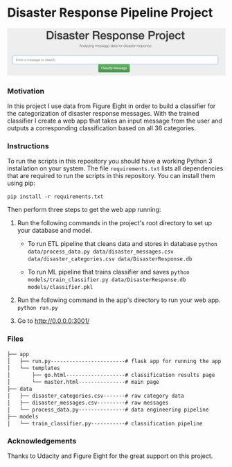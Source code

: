 # Disaster Response Pipeline Project

![Webapp](screenshot.png)

### Motivation

In this project I use data from Figure Eight in order to build a classifier for the categorization of disaster response messages. With the trained classifier I create a web app that takes an input message from the user and outputs a corresponding classification based on all 36 categories.


### Instructions

To run the scripts in this repository you should have a working Python 3 installation on your system. The file `requirements.txt` lists all dependencies that are required to run the scripts in this repository. You can install them using pip:

    pip install -r requirements.txt

Then perform three steps to get the web app running:

1. Run the following commands in the project's root directory to set up your database and model.

    - To run ETL pipeline that cleans data and stores in database 
        `python data/process_data.py data/disaster_messages.csv data/disaster_categories.csv data/DisasterResponse.db`
    
    - To run ML pipeline that trains classifier and saves
        `python models/train_classifier.py data/DisasterResponse.db models/classifier.pkl`

2. Run the following command in the app's directory to run your web app.
    `python run.py`

3. Go to http://0.0.0.0:3001/


### Files

    ├── app
    │   ├── run.py------------------------# flask app for running the app
    │   └── templates
    │       ├── go.html-------------------# classification results page
    │       └── master.html---------------# main page 
    ├── data
    │   ├── disaster_categories.csv-------# raw category data
    │   ├── disaster_messages.csv---------# raw messages 
    │   └── process_data.py---------------# data engineering pipeline
    ├── models
    │   └── train_classifier.py-----------# classification pipeline

### Acknowledgements

Thanks to Udacity and Figure Eight for the great support on this project.
